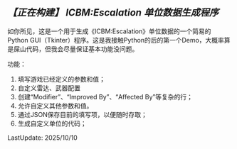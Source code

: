 ***【正在构建】 ICBM:Escalation 单位数据生成程序***
-----
  如你所见，这是一个用于生成《ICBM:Escalation》单位数据的一个简易的Python GUI（Tkinter）程序。这是我接触Python的后的第一个Demo，大概率算是屎山代码，但我会尽量保证基本功能没问题。
  
功能：
1. 填写游戏已经定义的参数和值；
2. 自定义雷达、武器配置
3. 创建“Modifier”、“Improved By”、“Affected By”等复杂的行；
4. 允许自定义其他参数和值。
5. 通过JSON保存目前的填写项，以便随时存取；
6. 生成自定义单位的代码；

LastUpdate: 2025/10/10
